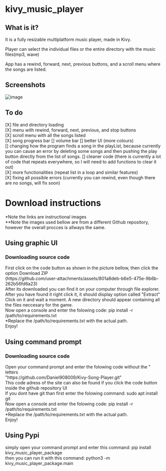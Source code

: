 # kivy_music_player
## What is it?
<p>It is a fully resizable multiplatform music player, made in Kivy.</p>
<p>Player can select the individual files or the entire directory with the music files(mp3, wave)</p>
<p>App has a rewind, forward, next, previous buttons, and a scroll menu where the songs are listed.</p>

## Screenshots
![image](https://github.com/user-attachments/assets/5d69b50c-2d47-4498-8f41-62fad39a81de)


## To do
[X] file and directory loading <br>
[X] menu with rewind, forward, next, previous, and stop buttons<br>
[X] scroll menu with all the songs listed<br>
[X] song progress bar
[] volume bar
[] better UI (more colours)<br>
[] changing how the program finds a song in the playList, because currently you can cause an error by deleting some songs and then pushing the play button directly from the list of songs.
[] cleaner code (there is currently a lot of code that repeats everywhere, so I will need to add functions to clear it out)<br>
[X] more functionalities (repeat list in a loop and similar features)<br>
[X] fixing all possible errors (currently you can rewind, even though there are no songs, will fix soon)<br>
<h1>Download instructions</h1>
*Note the links are instructional images <br>
**Note the images used bellow are from a different Github repository, however the overall procces is allways the same. <br>
<h2>Using graphic UI</h2>
<h3>Downloading source code </h3>
First click on the code button as shown in the picture bellow, then click the option Download ZIP <br>
(https://github.com/user-attachments/assets/801a8deb-b6e5-475e-9b6b-262b56fd6a23) <br>
After its downloaded you can find it on your computer through file explorer. After you have found it right click it, it should display option called "Extract" <br>
Click on it and wait a moment. A new directory should appear containing all the files neccesary for the game.<br>
Now open a console and enter the folowing code: pip install -r /path/to/requirements.txt <br>
*Replace the /path/to/requirements.txt with the actual path. <br>
Enjoy! <br>
<h2>Using command prompt</h2>
<h3>Downloading source code </h3>
Open your command prompt and enter the folowing code without the " letters <br>
"https://github.com/Daniel908009/Kivy-Song-Player.git" <br>
This code adress of the site can also be found if you click the code button inside the github repository UI <br>
If you dont have git than first enter the folowing command: sudo apt install git <br>
Now open a console and enter the folowing code: pip install -r /path/to/requirements.txt <br>
*Replace the /path/to/requirements.txt with the actual path. <br>
Enjoy! <br>
<h2>Using Pypi</h2>
simply open your command prompt and enter this command: pip install kivy_music_player_package <br>
then you can run it with this command:  python3 -m kivy_music_player_package.main
